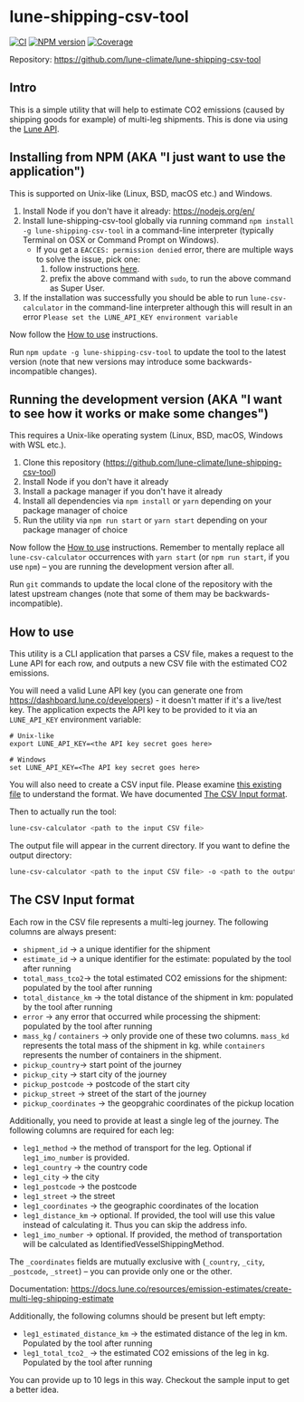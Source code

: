 lune-shipping-csv-tool
======================

[![CI](https://github.com/lune-climate/lune-shipping-csv-tool/actions/workflows/ci.yml/badge.svg)](https://github.com/lune-climate/lune-shipping-csv-tool/actions/workflows/ci.yml)
[![NPM version](https://img.shields.io/npm/v/lune-shipping-csv-tool.svg)](https://npmjs.org/package/lune-shipping-csv-tool)
[![Coverage](https://codecov.io/github/lune-climate/lune-shipping-csv-tool/branch/master/graph/badge.svg?token=I0D88NXGB8)](https://codecov.io/github/lune-climate/lune-shipping-csv-tool)

Repository: https://github.com/lune-climate/lune-shipping-csv-tool

## Intro

This is a simple utility that will help to estimate CO2 emissions (caused by shipping goods for example) of multi-leg shipments.
This is done via using the [Lune API](https://docs.lune.co).

## Installing from NPM (AKA "I just want to use the application")

This is supported on Unix-like (Linux, BSD, macOS etc.) and Windows.

1. Install Node if you don't have it already: https://nodejs.org/en/
2. Install lune-shipping-csv-tool globally via running command `npm install -g lune-shipping-csv-tool` in a command-line interpreter 
(typically Terminal on OSX or Command Prompt on Windows).
    * If you get a `EACCES: permission denied` error, there are multiple ways to solve the issue, pick one:
        1. follow instructions [here](https://docs.npmjs.com/resolving-eacces-permissions-errors-when-installing-packages-globally).
        2. prefix the above command with `sudo`, to run the above command as Super User.
3. If the installation was successfully you should be able to run `lune-csv-calculator` in the command-line interpreter although this
will result in an error `Please set the LUNE_API_KEY environment variable`

Now follow the [How to use](#how-to-use) instructions.

Run `npm update -g lune-shipping-csv-tool` to update the tool to the latest version (note
that new versions may introduce some backwards-incompatible changes).

## Running the development version (AKA "I want to see how it works or make some changes")

This requires a Unix-like operating system (Linux, BSD, macOS, Windows with WSL etc.).

1. Clone this repository (https://github.com/lune-climate/lune-shipping-csv-tool)
2. Install Node if you don't have it already
3. Install a package manager if you don't have it already
4. Install all dependencies via  `npm install` or `yarn` depending on your package manager of choice
5. Run the utility via `npm run start` or `yarn start` depending on your package manager of choice

Now follow the [How to use](#how-to-use) instructions. Remember to mentally replace all
`lune-csv-calculator` occurrences with `yarn start` (or `npm run start`, if you use `npm`) – you
are running the development version after all.

Run `git` commands to update the local clone of the repository with the latest upstream changes
(note that some of them may be backwards-incompatible).

## How to use

This utility is a CLI application that parses a CSV file, makes a request to the Lune API for each row, and outputs a 
new CSV file with the estimated CO2 emissions.

You will need a valid Lune API key (you can generate one from https://dashboard.lune.co/developers) - it doesn't matter if 
it's a live/test key. The application expects the API key to be provided to it via an `LUNE_API_KEY`
environment variable:

```
# Unix-like
export LUNE_API_KEY=<the API key secret goes here>

# Windows
set LUNE_API_KEY=<The API key secret goes here>
```

You will also need to create a CSV input file. Please examine [this existing file](https://github.com/lune-climate/lune-shipping-csv-tool/blob/master/input/sampleInput.csv)
to understand the format. We have documented [The CSV Input format](#the-csv-input-format).

Then to actually run the tool:

```bash
lune-csv-calculator <path to the input CSV file>
```

The output file will appear in the current directory. If you want to define the output directory:

```bash
lune-csv-calculator <path to the input CSV file> -o <path to the output directory>
```

## The CSV Input format

Each row in the CSV file represents a multi-leg journey. The following columns are always present: 

* `shipment_id` -> a unique identifier for the shipment
* `estimate_id` -> a unique identifier for the estimate: populated by the tool after running
* `total_mass_tco2`-> the total estimated CO2 emissions for the shipment: populated by the tool after running
* `total_distance_km` -> the total distance of the shipment in km: populated by the tool after running
* `error` -> any error that occurred while processing the shipment: populated by the tool after running
* `mass_kg` / `containers` -> only provide one of these two columns. `mass_kd` represents the total mass of the shipment in kg. while `containers` represents the number of containers in the shipment.
* `pickup_country`-> start point of the journey
* `pickup_city` -> start city of the journey
* `pickup_postcode` -> postcode of the start city
* `pickup_street` -> street of the start of the journey
* `pickup_coordinates` -> the geopgrahic coordinates of the pickup location

Additionally, you need to provide at least a single leg of the journey. The following columns are required for each leg:

* `leg1_method` -> the method of transport for the leg. Optional if `leg1_imo_number` is provided.
* `leg1_country` -> the country code
* `leg1_city` -> the city
* `leg1_postcode` -> the postcode
* `leg1_street` -> the street
* `leg1_coordinates` -> the geographic coordinates of the location
* `leg1_distance_km` -> optional. If provided, the tool will use this value instead of calculating it. Thus you can skip the address info.
* `leg1_imo_number` -> optional. If provided, the method of transportation will be calculated as IdentifiedVesselShippingMethod.

The `_coordinates` fields are mutually exclusive with (`_country`, `_city`, `_postcode`,
`_street`) – you can provide only one or the other.

Documentation: https://docs.lune.co/resources/emission-estimates/create-multi-leg-shipping-estimate

Additionally, the following columns should be present but left empty:

* `leg1_estimated_distance_km` -> the estimated distance of the leg in km. Populated by the tool after running
* `leg1_total_tco2_` -> the estimated CO2 emissions of the leg in kg. Populated by the tool after running

You can provide up to 10 legs in this way. Checkout the sample input to get a better idea.

